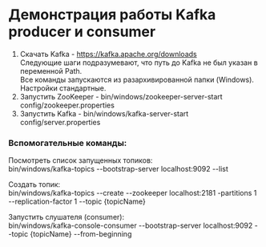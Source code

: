 # Демонстрация работы Kafka producer и consumer

1. Скачать Kafka - https://kafka.apache.org/downloads  
   Следующие шаги подразумевают, что путь до Kafka не был указан в переменной Path.  
   Все команды запускаются из разархивированной папки (Windows).  
   Настройки стандартные.
2. Запустить ZooKeeper - bin/windows/zookeeper-server-start config/zookeeper.properties
3. Запустить Kafka - bin/windows/kafka-server-start config/server.properties

### Вспомогательные команды:

Посмотреть список запущенных топиков:  
bin/windows/kafka-topics --bootstrap-server localhost:9092 --list

Создать топик:  
bin/windows/kafka-topics --create --zookeeper localhost:2181 -partitions 1 --replication-factor 1 --topic {topicName}

Запустить слушателя (consumer):  
bin/windows/kafka-console-consumer --bootstrap-server localhost:9092 --topic {topicName} --from-beginning